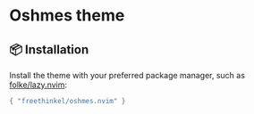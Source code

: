 # Oshmes theme

## 📦 Installation

Install the theme with your preferred package manager, such as
[folke/lazy.nvim](https://github.com/folke/lazy.nvim):
```lua
{ "freethinkel/oshmes.nvim" }
```

